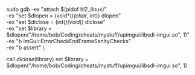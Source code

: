 sudo gdb -ex "attach $(pidof hl2_linux)"  \
  -ex "set \$dlopen = (void*(*)(char*, int)) dlopen" \
  -ex "set \$dlclose = (int(*)(void*)) dlclose" \
  -ex "set \$library = \$dlopen(\"/home/bob/Coding/cheats/mystuff/upimgui/libsdl-imgui.so\", 1)" \
  -ex "b ImGui::ErrorCheckEndFrameSanityChecks" \
  -ex "b assert" \

call $dlclose($library)
set $library = $dlopen("/home/bob/Coding/cheats/mystuff/upimgui/libsdl-imgui.so", 1)
